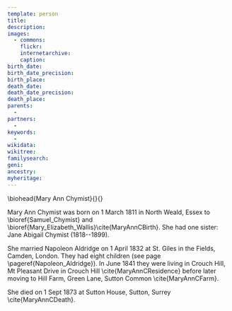 ```yaml
---
template: person
title:
description:
images:
  - commons: 
    flickr: 
    internetarchive: 
    caption: 
birth_date: 
birth_date_precision: 
birth_place: 
death_date: 
death_date_precision: 
death_place: 
parents:
  - 
partners:
  - 
keywords:
  - 
wikidata: 
wikitree: 
familysearch: 
geni: 
ancestry: 
myheritage: 
---
```

\biohead{Mary Ann Chymist}{}{}

Mary Ann Chymist was born on 1 March 1811 in North Weald, Essex to \bioref{Samuel_Chymist} and \bioref{Mary_Elizabeth_Wallis}\cite{MaryAnnCBirth}.
She had one sister: Jane Abigail Chymist (1818--1899).

She married Napoleon Aldridge on 1 April 1832 at St. Giles in the Fields, Camden, London.  They had eight children (see page \pageref{Napoleon_Aldridge}).
In June 1841 they were living in Crouch Hill, Mt Pleasant Drive in Crouch Hill \cite{MaryAnnCResidence} before later moving to Hill Farm, Green Lane, Sutton Common \cite{MaryAnnCFarm}.

She died on 1 Sept 1873 at Sutton House, Sutton, Surrey \cite{MaryAnnCDeath}.
